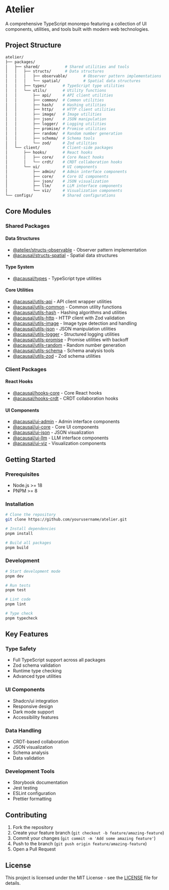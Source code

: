 # Atelier

A comprehensive TypeScript monorepo featuring a collection of UI components, utilities, and tools built with modern web technologies.

## Project Structure

```bash
atelier/
├── packages/
│   ├── shared/           # Shared utilities and tools
│   │   ├── structs/      # Data structures
│   │   │   ├── observable/       # Observer pattern implementations
│   │   │   └── spatial/          # Spatial data structures
│   │   ├── types/       # TypeScript type utilities
│   │   └── utils/       # Utility functions
│   │       ├── api/     # API client utilities
│   │       ├── common/  # Common utilities
│   │       ├── hash/    # Hashing utilities
│   │       ├── http/    # HTTP client utilities
│   │       ├── image/   # Image utilities
│   │       ├── json/    # JSON manipulation
│   │       ├── logger/  # Logging utilities
│   │       ├── promise/ # Promise utilities
│   │       ├── random/  # Random number generation
│   │       ├── schema/  # Schema tools
│   │       └── zod/     # Zod utilities
│   └── client/          # Client-side packages
│       ├── hooks/       # React hooks
│       │   ├── core/    # Core React hooks
│       │   └── crdt/    # CRDT collaboration hooks
│       └── ui/          # UI components
│           ├── admin/   # Admin interface components
│           ├── core/    # Core UI components
│           ├── json/    # JSON visualization
│           ├── llm/     # LLM interface components
│           └── viz/     # Visualization components
└── configs/             # Shared configurations
```

## Core Modules

### Shared Packages

#### Data Structures

- [@atelier/structs-observable](packages/shared/structs/observable/README.md) - Observer pattern implementation
- [@acausal/structs-spatial](packages/shared/structs/spatial-partitioning/README.md) - Spatial data structures

#### Type System

- [@acausal/types](packages/shared/types/README.md) - TypeScript type utilities

#### Core Utilities

- [@acausal/utils-api](packages/shared/utils/api/README.md) - API client wrapper utilities
- [@acausal/utils-common](packages/shared/utils/common/README.md) - Common utility functions
- [@acausal/utils-hash](packages/shared/utils/hash/README.md) - Hashing algorithms and utilities
- [@acausal/utils-http](packages/shared/utils/http/README.md) - HTTP client with Zod validation
- [@acausal/utils-image](packages/shared/utils/image/README.md) - Image type detection and handling
- [@acausal/utils-json](packages/shared/utils/json/README.md) - JSON manipulation utilities
- [@acausal/utils-logger](packages/shared/utils/logger/README.md) - Structured logging utilities
- [@acausal/utils-promise](packages/shared/utils/promise/README.md) - Promise utilities with backoff
- [@acausal/utils-random](packages/shared/utils/random/README.md) - Random number generation
- [@acausal/utils-schema](packages/shared/utils/schema/README.md) - Schema analysis tools
- [@acausal/utils-zod](packages/shared/utils/zod/README.md) - Zod schema utilities

### Client Packages

#### React Hooks

- [@acausal/hooks-core](packages/client/hooks-core/README.md) - Core React hooks
- [@acausal/hooks-crdt](packages/client/hooks-crdt/README.md) - CRDT collaboration hooks

#### UI Components

- [@acausal/ui-admin](packages/client/ui-admin/README.md) - Admin interface components
- [@acausal/ui-core](packages/client/ui-core/README.md) - Core UI components
- [@acausal/ui-json](packages/client/ui-json/README.md) - JSON visualization
- [@acausal/ui-llm](packages/client/ui-llm/README.md) - LLM interface components
- [@acausal/ui-viz](packages/client/ui-viz/README.md) - Visualization components

## Getting Started

### Prerequisites

- Node.js >= 18
- PNPM >= 8

### Installation

```bash
# Clone the repository
git clone https://github.com/yourusername/atelier.git

# Install dependencies
pnpm install

# Build all packages
pnpm build
```

### Development

```bash
# Start development mode
pnpm dev

# Run tests
pnpm test

# Lint code
pnpm lint

# Type check
pnpm typecheck
```

## Key Features

### Type Safety

- Full TypeScript support across all packages
- Zod schema validation
- Runtime type checking
- Advanced type utilities

### UI Components

- Shadcn/ui integration
- Responsive design
- Dark mode support
- Accessibility features

### Data Handling

- CRDT-based collaboration
- JSON visualization
- Schema analysis
- Data validation

### Development Tools

- Storybook documentation
- Jest testing
- ESLint configuration
- Prettier formatting

## Contributing

1. Fork the repository
2. Create your feature branch (`git checkout -b feature/amazing-feature`)
3. Commit your changes (`git commit -m 'Add some amazing feature'`)
4. Push to the branch (`git push origin feature/amazing-feature`)
5. Open a Pull Request

## License

This project is licensed under the MIT License - see the [LICENSE](LICENSE) file for details.

